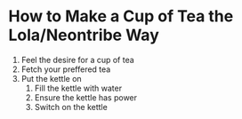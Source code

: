 # How to Make a Cup of Tea the Lola/Neontribe Way

1. Feel the desire for a cup of tea
1. Fetch your preffered tea
1. Put the kettle on
    1. Fill the kettle with water
    1. Ensure the kettle has power
    1. Switch on the kettle
